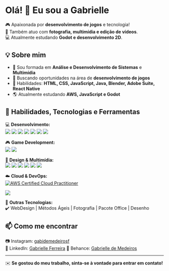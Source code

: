 # Olá! 👋 Eu sou a Gabrielle  

🎮 Apaixonada por **desenvolvimento de jogos** e tecnologia!  
📸 Também atuo com **fotografia, multimídia e edição de vídeos**.  
💻 Atualmente estudando **Godot e desenvolvimento 2D**.  

## 💡 Sobre mim  
- 📍 Sou formada em **Análise e Desenvolvimento de Sistemas** e **Multimídia**  
- 🚀 Buscando oportunidades na área de **desenvolvimento de jogos**  
- 🎨 Habilidades: **HTML, CSS, JavaScript, Java, Blender, Adobe Suite, React Native**  
- 🌎 Atualmente estudando **AWS, JavaScript e Godot**  

## 🚀 Habilidades, Tecnologias e Ferramentas  

💻 **Desenvolvimento:**  
<img src="https://img.shields.io/badge/Java-ED8B00?style=for-the-badge&logo=java&logoColor=white" /> <img src="https://img.shields.io/badge/Spring%20Boot-6DB33F?style=for-the-badge&logo=spring-boot&logoColor=white" /> <img src="https://img.shields.io/badge/MySQL-4479A1?style=for-the-badge&logo=mysql&logoColor=white" /> <img src="https://img.shields.io/badge/HTML-E34F26?style=for-the-badge&logo=html5&logoColor=white" /> <img src="https://img.shields.io/badge/CSS-1572B6?style=for-the-badge&logo=css3&logoColor=white" /> <img src="https://img.shields.io/badge/JavaScript-F7DF1E?style=for-the-badge&logo=javascript&logoColor=black" /> <img src="https://img.shields.io/badge/React%20Native-61DAFB?style=for-the-badge&logo=react&logoColor=black" />

🎮 **Game Development:**  
<img src="https://img.shields.io/badge/Godot-478CBF?style=for-the-badge&logo=godot-engine&logoColor=white" /> <img src="https://img.shields.io/badge/Blender-F5792A?style=for-the-badge&logo=blender&logoColor=white" />

🎨 **Design & Multimídia:**  
<img src="https://img.shields.io/badge/Photoshop-31A8FF?style=for-the-badge&logo=adobe-photoshop&logoColor=white" /> <img src="https://img.shields.io/badge/Illustrator-FF9A00?style=for-the-badge&logo=adobe-illustrator&logoColor=white" /> <img src="https://img.shields.io/badge/Lightroom-31A8FF?style=for-the-badge&logo=adobe-lightroom&logoColor=white" /> <img src="https://img.shields.io/badge/Premiere_Pro-9999FF?style=for-the-badge&logo=adobe-premiere-pro&logoColor=white" /> <img src="https://img.shields.io/badge/Adobe%20XD-FF61F6?style=for-the-badge&logo=adobe-xd&logoColor=white" /> <img src="https://img.shields.io/badge/Figma-F24E1E?style=for-the-badge&logo=figma&logoColor=white" />

☁️ **Cloud & DevOps:**  
[![AWS Certified Cloud Practitioner](https://images.credly.com/size/220x220/images/6840cd45-0d40-4c87-a6aa-03a206c3797f/AWS-CloudPractitioner-2020.png)](https://www.credly.com/badges/54f42c55-2893-43ef-9c72-c26d732935e7/public_url)



<img src="https://img.shields.io/badge/Formação%20para%20Arquiteto%20de%20Soluções%20AWS-FF9900?style=for-the-badge&logo=amazon-aws&logoColor=white" />  


📂 **Outras Tecnologias:**  
✔️ WebDesign | Métodos Ágeis | Fotografia | Pacote Office | Desenho  


## 📫 Como me encontrar  
📷 Instagram: [gabidemedeirosf](https://www.instagram.com/gabidemedeirosf/)  
👔 LinkedIn: [Gabrielle Ferreira](https://www.linkedin.com/in/gabrielledemedeiros/)
🎨 Behance: [Gabrielle de Medeiros](https://www.behance.net/gabriellemedeiros)


---
✉️ **Se gostou do meu trabalho, sinta-se à vontade para entrar em contato!**



